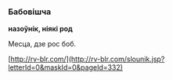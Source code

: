 ### Бабовішча
**назоўнік, ніякі род**

Месца, дзе рос боб.

<a rel="author">[http://rv-blr.com/](http://rv-blr.com/slounik.jsp?letterId=0&maskId=0&pageId=332)</a>

